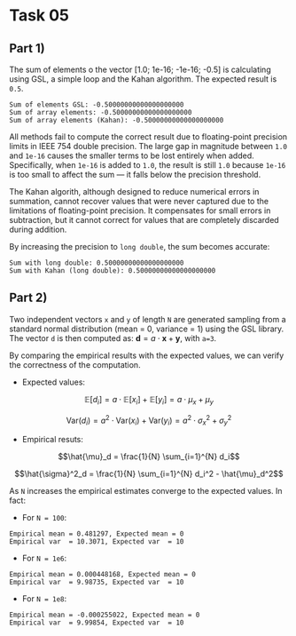 # Task 05

## Part 1)
 The sum of elements o the vector [1.0; 1e-16; -1e-16; -0.5] is calculating using GSL, a simple loop and the Kahan algorithm. The expected result is `0.5`.
```
Sum of elements GSL: -0.50000000000000000000
Sum of array elements: -0.50000000000000000000
Sum of array elements (Kahan): -0.50000000000000000000
```
All methods fail to compute the correct result due to floating-point precision limits in IEEE 754 double precision. The large gap in magnitude between `1.0` and `1e-16` causes the smaller terms to be lost entirely when added. Specifically, when `1e-16` is added to `1.0`, the result is still `1.0` because `1e-16` is too small to affect the sum — it falls below the precision threshold.

The Kahan algorith, although designed to reduce numerical errors in summation, cannot recover values that were never captured due to the limitations of floating-point precision. It compensates for small errors in subtraction, but it cannot correct for values that are completely discarded during addition.


By increasing the precision to `long double`, the sum becomes accurate:
```
Sum with long double: 0.50000000000000000000
Sum with Kahan (long double): 0.50000000000000000000
```


## Part 2)

Two independent vectors `x` and `y` of length `N` are generated sampling from a standard normal distribution (mean = 0, variance = 1) using the GSL library. The vector `d` is then computed as:
$\mathbf{d} = a \cdot \mathbf{x} + \mathbf{y}$, with `a=3`.

By comparing the empirical results with the expected values, we can verify the correctness of the computation.

- Expected values:
  
$$\mathbb{E}[d_i] = a \cdot \mathbb{E}[x_i] + \mathbb{E}[y_i] = a \cdot \mu_x + \mu_y$$

$$\mathrm{Var}(d_i) = a^2 \cdot \mathrm{Var}(x_i) + \mathrm{Var}(y_i) = a^2 \cdot \sigma_x^2 + \sigma_y^2$$

- Empirical resuts:
 
$$\hat{\mu}_d = \frac{1}{N} \sum_{i=1}^{N} d_i$$

$$\hat{\sigma}^2_d = \frac{1}{N} \sum_{i=1}^{N} d_i^2 - \hat{\mu}_d^2$$

As `N` increases the empirical estimates converge to the expected values. In fact:

- For  `N = 100`:
 ```
Empirical mean = 0.481297, Expected mean = 0
Empirical var  = 10.3071, Expected var  = 10
```
- For  `N = 1e6`:
```
Empirical mean = 0.000448168, Expected mean = 0
Empirical var  = 9.98735, Expected var  = 10
 ```
- For `N = 1e8`:
```
Empirical mean = -0.000255022, Expected mean = 0
Empirical var  = 9.99854, Expected var  = 10
```
